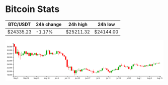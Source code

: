 # Bitcoin Stats

BTC/USDT|24h change|24h high|24h low|
|---|---|---|---|
|$24335.23|-1.17%|$25211.32|$24144.00|

<img src="./chart.svg">
